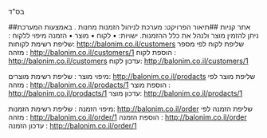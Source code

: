 
בס"ד

##אתר קניות
##תיאור הפרויקט: 
מערכת לניהול הזמנות מחנות . באמצעות  המערכת ניתן להזמין מוצר ולנהל את כלל ההזמנות.
ישויות:
•	לקוח
•	מוצר
•	הזמנה 
מיפוי ללקוח :
שליפת רשימת לקוחות: http://balonim.co.il/customers
שליפת לקוח לפי מספר מזהה : http://balonim.co.il/customers/1 
הוספת לקוח :  http://balonim.co.il/customers
עדכון לקוח: http://balonim.co.il/customers/1

מיפוי מוצר :
שליפת רשימת מוצרים: http://balonim.co.il/prodacts
שליפת מוצר לפי מזהה : http://balonim.co.il/prodacts/1 
הוספת מוצר :  http://balonim.co.il/prodacts/1 
עדכון מוצר: http://balonim.co.il/prodacts/1 

מיפוי הזמנה :
שליפת רשימת הזמנות: http://balonim.co.il/order 
שליפת הזמנה לפי מזהה : http://balonim.co.il/order/1 
הוספת הזמנה : http://balonim.co.il/order 
עדכון הזמנה : http://balonim.co.il/order/1 


